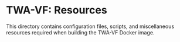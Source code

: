 # TWA-VF: Resources

This directory contains configuration files, scripts, and miscellaneous resources required when building the TWA-VF Docker image.